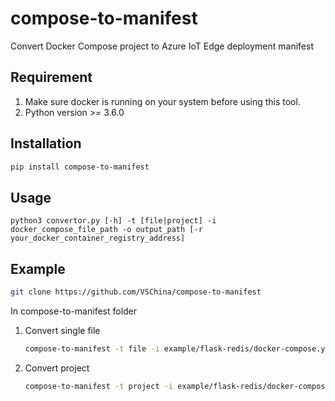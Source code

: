 # compose-to-manifest
Convert Docker Compose project to Azure IoT Edge deployment manifest

## Requirement
1. Make sure docker is running on your system before using this tool.
2. Python version >= 3.6.0
## Installation
```bash
pip install compose-to-manifest
```


## Usage
```
python3 convertor.py [-h] -t [file|project] -i docker_compose_file_path -o output_path [-r your_docker_container_registry_address]
```

## Example
  ```bash
  git clone https://github.com/VSChina/compose-to-manifest
  ```
In compose-to-manifest folder  
1. Convert single file
    ```bash
    compose-to-manifest -t file -i example/flask-redis/docker-compose.yml -o example/flask-redis/deployment.template.json
    ```
2. Convert project
    ```bash
    compose-to-manifest -t project -i example/flask-redis/docker-compose.yml -o example/flask-redis-edge
    ```
